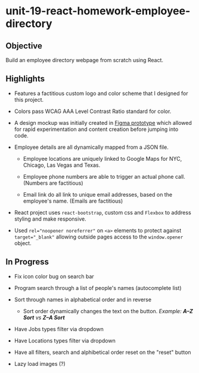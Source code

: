 # unit-19-react-homework-employee-directory

## Objective 
Build an employee directory webpage from scratch using React. 

## Highlights

* Features a factitious custom logo and color scheme that I designed for this project. 

* Colors pass WCAG AAA Level Contrast Ratio standard for color.

* A design mockup was initially created in [Figma prototype](https://www.figma.com/file/RTXniEKvVTicGOcdrVikDd/unit-19-react-homework-employee-directory?node-id=60%3A5) which allowed for rapid experimentation and content creation before jumping into code.

* Employee details are all dynamically mapped from a JSON file. 

    * Employee locations are uniquely linked to Google Maps for NYC, Chicago, Las Vegas and Texas. 

    * Employee phone numbers are able to trigger an actual phone call. (Numbers are factitious) 

    * Email link do all link to unique email addresses, based on the employee's name. (Emails are factitious) 

* React project uses `react-bootstrap`, custom css and `Flexbox` to address styling and make responsive.  

* Used `rel="noopener noreferrer"` on `<a>` elements to protect against `target="_blank"` allowing outside pages access to the `window.opener` object. 



## In Progress

* Fix icon color bug on search bar 

* Program search through a list of people's names (autocomplete list)

* Sort through names in alphabetical order and in reverse 

    * Sort order dynamically changes the text on the button. _Example: **A–Z Sort** vs **Z–A Sort**_

* Have Jobs types filter via dropdown

* Have Locations types filter via dropdown

* Have all filters, search and alphibetical order reset on the "reset" button

* Lazy load images (?)